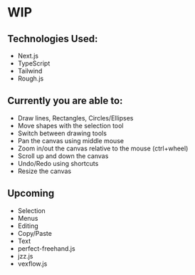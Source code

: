 # WIP

## Technologies Used:

- Next.js
- TypeScript
- Tailwind
- Rough.js

## Currently you are able to:

- Draw lines, Rectangles, Circles/Ellipses
- Move shapes with the selection tool
- Switch between drawing tools
- Pan the canvas using middle mouse
- Zoom in/out the canvas relative to the mouse (ctrl+wheel)
- Scroll up and down the canvas
- Undo/Redo using shortcuts
- Resize the canvas

## Upcoming

- Selection
- Menus
- Editing
- Copy/Paste
- Text
- perfect-freehand.js
- jzz.js
- vexflow.js
